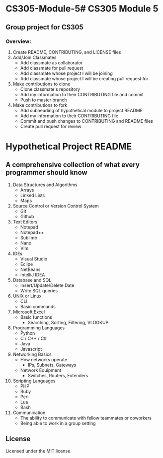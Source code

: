 # CS305-Module-5# CS305 Module 5

## Group project for CS305

### Overview:
1. Create README, CONTRIBUTING, and LICENSE files
2. Add/Join Classmates
	- Add classmate as collaborator
	- Add classmate for pull request
	- Add classmate whose project I will be joining
	- Add classmate whose project I will be creating pull request for
3. Make contributions to clone
	- Clone classmate's repository
	- Add my information to their CONTRIBUTING file and commit
	- Push to master branch
4. Make contributions to fork
	- Add subheading of hypothetical module to project README
	- Add my information to their CONTRIBUTING file
	- Commit and push changes to CONTRIBUTING and README files
	- Create pull request for review
	
# Hypothetical Project README

## A comprehensive collection of what every programmer should know

1. Data Structures and Algorithms
   - Arrays
   - Linked Lists
   - Maps
2. Source Control or Version Control System
   - Git
   - Github
3. Text Editors
   - Notepad
   - Notepad++
   - Sublime
   - Nano
   - Vim
4. IDEs
   - Visual Studio
   - Eclipe
   - NetBeans
   - IntelliJ IDEA
5. Database and SQL
   - Insert/Update/Delete Date
   - Write SQL queries
6. UNIX or Linux
   - CLI
   - Basic commands
7. Microsoft Excel
   - Basic functions
     - Searching, Sorting, Filtering, VLOOKUP
8. Programming Languages
   - Python
   - C / C++ / C#
   - Java
   - Javascript
9. Networking Basics
   - How networks operate
     - IPs, Subnets, Gateways
   - Network Equipment
     - Switches, Routers, Extenders   
10. Scripting Languages
    - PHP
	- Ruby
	- Perl
	- Lua
	- Bash
11. Communication
    - The ability to communicate with fellow teammates or coworkers
    - Being able to work in a group setting

## License
Licensed under the MIT license.
